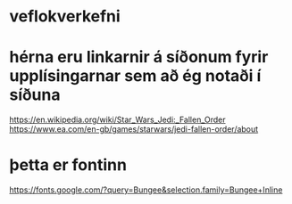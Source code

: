 # veflokverkefni

# hérna eru linkarnir á síðonum fyrir upplísingarnar sem að ég notaði í síðuna
https://en.wikipedia.org/wiki/Star_Wars_Jedi:_Fallen_Order
https://www.ea.com/en-gb/games/starwars/jedi-fallen-order/about

# þetta er fontinn
https://fonts.google.com/?query=Bungee&selection.family=Bungee+Inline
